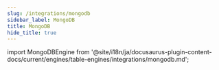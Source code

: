 ```yaml
---
slug: /integrations/mongodb
sidebar_label: MongoDB
title: MongoDB
hide_title: true
---
```


import MongoDBEngine from '@site/i18n/ja/docusaurus-plugin-content-docs/current/engines/table-engines/integrations/mongodb.md';

<MongoDBEngine/>

